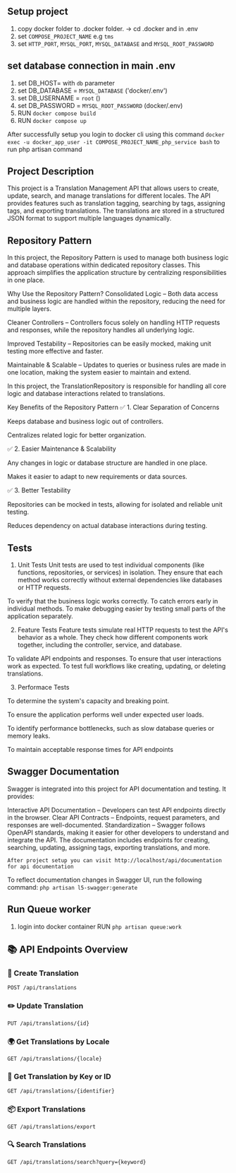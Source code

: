 ## Setup project
1. copy docker folder to .docker folder. -> cd .docker and in .env
2. set `COMPOSE_PROJECT_NAME` e.g `tms`
3. set `HTTP_PORT`, `MYSQL_PORT`, `MYSQL_DATABASE` and `MYSQL_ROOT_PASSWORD`

## set database connection in main .env 
1. set DB_HOST= with `db` parameter
2. set DB_DATABASE = `MYSQL_DATABASE` ('docker/.env')
3. set DB_USERNAME = `root` ()
4. set DB_PASSWORD = `MYSQL_ROOT_PASSWORD` (docker/.env)
5. RUN `docker compose build`
6. RUN `docker compose up`

After successfully setup you login to docker cli using this command
`docker exec -u docker_app_user -it COMPOSE_PROJECT_NAME_php_service bash` to run php artisan command

## Project Description
This project is a Translation Management API that allows users to create, update, search, and manage translations for different locales. The API provides features such as translation tagging, searching by tags, assigning tags, and exporting translations. The translations are stored in a structured JSON format to support multiple languages dynamically.

## Repository Pattern
In this project, the Repository Pattern is used to manage both business logic and database operations within dedicated repository classes. This approach simplifies the application structure by centralizing responsibilities in one place.

Why Use the Repository Pattern?
Consolidated Logic – Both data access and business logic are handled within the repository, reducing the need for multiple layers.

Cleaner Controllers – Controllers focus solely on handling HTTP requests and responses, while the repository handles all underlying logic.

Improved Testability – Repositories can be easily mocked, making unit testing more effective and faster.

Maintainable & Scalable – Updates to queries or business rules are made in one location, making the system easier to maintain and extend.

In this project, the TranslationRepository is responsible for handling all core logic and database interactions related to translations.

Key Benefits of the Repository Pattern
✅ 1. Clear Separation of Concerns

Keeps database and business logic out of controllers.

Centralizes related logic for better organization.

✅ 2. Easier Maintenance & Scalability

Any changes in logic or database structure are handled in one place.

Makes it easier to adapt to new requirements or data sources.

✅ 3. Better Testability

Repositories can be mocked in tests, allowing for isolated and reliable unit testing.

Reduces dependency on actual database interactions during testing.

## Tests
1. Unit Tests
Unit tests are used to test individual components (like functions, repositories, or services) in isolation. They ensure that each method works correctly without external dependencies like databases or HTTP requests.

To verify that the business logic works correctly.
To catch errors early in individual methods.
To make debugging easier by testing small parts of the application separately.

2. Feature Tests
Feature tests simulate real HTTP requests to test the API's behavior as a whole. They check how different components work together, including the controller, service, and database.

To validate API endpoints and responses.
To ensure that user interactions work as expected.
To test full workflows like creating, updating, or deleting translations.

3. Performace Tests

To determine the system's capacity and breaking point.

To ensure the application performs well under expected user loads.

To identify performance bottlenecks, such as slow database queries or memory leaks.

To maintain acceptable response times for API endpoints


## Swagger Documentation
Swagger is integrated into this project for API documentation and testing. It provides:

Interactive API Documentation – Developers can test API endpoints directly in the browser.
Clear API Contracts – Endpoints, request parameters, and responses are well-documented.
Standardization – Swagger follows OpenAPI standards, making it easier for other developers to understand and integrate the API.
The documentation includes endpoints for creating, searching, updating, assigning tags, exporting translations, and more.

`After project setup you can visit http://localhost/api/documentation for api documentation`

To reflect documentation changes in Swagger UI, run the following command:
`php artisan l5-swagger:generate`

## Run Queue worker
1. login into docker container
RUN `php artisan queue:work`


## 📚 API Endpoints Overview

### 📌 Create Translation

```http
POST /api/translations
```

### ✏️ Update Translation

```http
PUT /api/translations/{id}
```

### 🌍 Get Translations by Locale

```http
GET /api/translations/{locale}
```

### 🔑 Get Translation by Key or ID

```http
GET /api/translations/{identifier}
```

### 📦 Export Translations

```http
GET /api/translations/export
```

### 🔍 Search Translations

```http
GET /api/translations/search?query={keyword}

